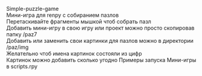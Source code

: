 Simple-puzzle-game  
Мини-игра для renpy с собиранием пазлов  
Перетаскивайте фрагменты мышкой чтоб собрать пазл  
Добавить мини-игру в свою игру или проект можно просто скопировав папку /paz7  
Добавить или заменить свои картинки для пазлов можно в директории /paz/img  
Желательно чтоб имена картинок состояли из цифр  
Картинок можно добавить сколько угодно 
Примеры запуска Мини-игры в scripts.rpy  

